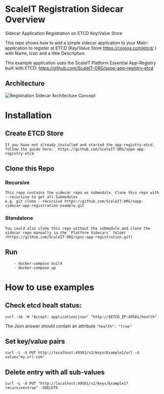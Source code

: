 # ScaleIT Registration Sidecar Overview

Sidecar Application Registration on ETCD Key/Value Store

This repo shows how to add a simple sidecar application to your Main-application to register at ETCD (Key/Value Store https://coreos.com/etcd/ ) with Name, Icon and a little Description.

This example application uses the ScaleIT Platform Essential App-Registry built with ETCD: https://github.com/ScaleIT-ORG/sppe-app-registry-etcd

## Architecture

![Registration Sidecar Architecture Concept](https://github.com/ScaleIT-ORG/sidecar-registration-example/raw/master/Resources/Documentation/img/architecture.png)

# Installation

## Create ETCD Store 
	
	If you have not already installed and started the app-registry-etcd, follow the guide here:  https://github.com/ScaleIT-ORG/sppe-app-registry-etcd

## Clone this Repo

### Recursive

	This repo contains the sidecar repo as submodule. Clone this repo with --recursive to get all Submodules 
	e.g. git clone --recursive https://github.com/ScaleIT-ORG/sapp-sidecar-app-registration-example.git

### Standalone

	You could also clone this repo without the submodule and clone the sidecar repo manually in the `Platform Sidecars` folder (https://github.com/ScaleIT-ORG/spsc-app-registration.git)


##  Run

		- docker-compose build
		- docker-compose up

# How to use examples

## Check etcd healt status:
```curl -sb -H "Accept: application/json" "http://$ETCD_IP:49501/health"```

The Json answer should contain an attribute `"health": "true"`

## Set key/value pairs

`curl -L -X PUT http://localhost:49501/v2/keys/Example1/url -d value="my.url.com"`

## Delete entry with all sub-values

`curl -L -X PUT "http://localhost:49501/v2/keys/Example1?recursive=true" -XDELETE`